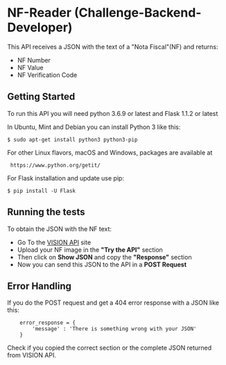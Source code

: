 # NF-Reader (Challenge-Backend-Developer)

This API receives a JSON with the text of a "Nota Fiscal"(NF) and returns:
* NF Number
* NF Value
* NF Verification Code

## Getting Started

To run this API you will need python 3.6.9 or latest and Flask 1.1.2 or latest

In Ubuntu, Mint and Debian you can install Python 3 like this:

    $ sudo apt-get install python3 python3-pip

  For other Linux flavors, macOS and Windows, packages are available at

     https://www.python.org/getit/
  
For Flask installation and update use pip:

    $ pip install -U Flask



## Running the tests

To obtain the JSON with the NF text:

* Go To the [VISION API](https://cloud.google.com/vision) site
* Upload your NF image in the **"Try the API"** section
* Then click on **Show JSON** and copy the **"Response"** section
* Now you can send this JSON to the API in a **POST Request**

## Error Handling

If you do the POST request and get a 404 error response with a JSON like this:

        error_response = {
            'message' : 'There is something wrong with your JSON'
        }

Check if you copied the correct section or the complete JSON returned from VISION API.


